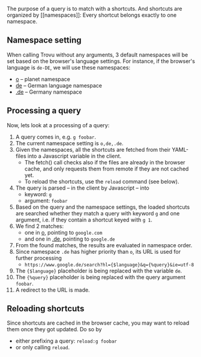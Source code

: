The purpose of a query is to match with a shortcuts. And shortcuts are organized by [[namespaces]]: Every shortcut belongs exactly to one namespace.

## Namespace setting

When calling Trovu without any arguments, 3 default namespaces will be set based on the browser's language settings. For instance, if the browser's language is `de-DE`, we will use these namespaces:

- [o](https://github.com/trovu/trovu-data/blob/master/shortcuts/o.yml) – planet namespace
- [de](https://github.com/trovu/trovu-data/blob/master/shortcuts/de.yml) – German language namespace
- [.de](https://github.com/trovu/trovu-data/blob/master/shortcuts/.de.yml) – Germany namespace

## Processing a query

Now, lets look at a processing of a query:

1. A query comes in, e.g. `g foobar`.
1. The current namespace setting is `o,de,.de`.
1. Given the namespaces, all the shortcuts are fetched from their YAML-files into a Javascript variable in the client. 
   - The fetch() call checks also if the files are already in the browser cache, and only requests them from remote if they are not cached yet.
   - To reload the shortcuts, use the `reload` command (see below).  
1. The query is parsed – in the client by Javascript – into
   - keyword: `g`
   - argument: `foobar`
1. Based on the query and the namespace settings, the loaded shortcuts are searched whether they match a query with keyword `g` and one argument, i.e. if they contain a shortcut keyed with `g 1`.
1. We find 2 matches:
   - one in [o](https://github.com/trovu/trovu-data/blob/master/shortcuts/o.yml), pointing to `google.com`
   - and one in [.de](https://github.com/trovu/trovu-data/blob/master/shortcuts/.de.yml), pointing to `google.de`
1. From the found matches, the results are evaluated in namespace order.
1. Since namespace `.de` has higher priority than `o`, its URL is used for further processing
    -  `https://www.google.de/search?hl={$language}&q={%query}&ie=utf-8` 
1. The `{$language}` placeholder is being replaced with the variable `de`.
1. The `{%query}` placeholder is being replaced with the query argument `foobar`.
1. A redirect to the URL is made.

## Reloading shortcuts

Since shortcuts are cached in the browser cache, you may want to reload them once they got updated. Do so by

- either prefixing a query: `reload:g foobar`
- or only calling `reload`.
